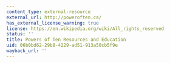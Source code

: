 ```yaml
---
content_type: external-resource
external_url: http://poweroften.ca/
has_external_license_warning: true
license: https://en.wikipedia.org/wiki/All_rights_reserved
status: ''
title: Powers of Ten Resources and Education
uid: 06b0bd62-29b8-4229-ad51-913a50cb5f9e
wayback_url: ''
---
```

